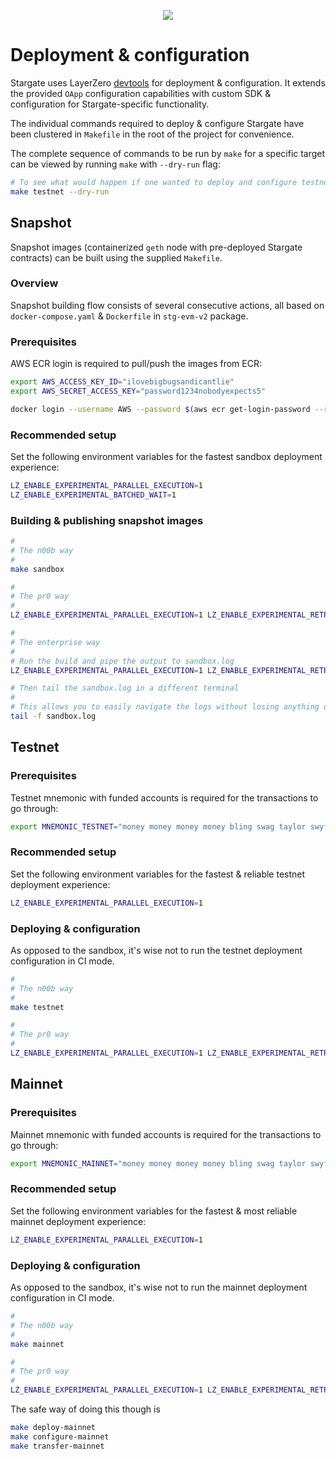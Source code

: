<p align="center">
  <a href="https://stargate.finance">
    <img src="https://stargate.finance/media/images/og-image.jpg"/>
  </a>
</p>

# Deployment & configuration

Stargate uses LayerZero [devtools](https://github.com/LayerZero-Labs/devtools) for deployment & configuration. It extends the provided `OApp` configuration capabilities with custom SDK & configuration for Stargate-specific functionality.

The individual commands required to deploy & configure Stargate have been clustered in `Makefile` in the root of the project for convenience.

The complete sequence of commands to be run by `make` for a specific target can be viewed by running `make` with `--dry-run` flag:

```bash
# To see what would happen if one wanted to deploy and configure testnet
make testnet --dry-run
```

## Snapshot

Snapshot images (containerized `geth` node with pre-deployed Stargate contracts) can be built using the supplied `Makefile`.

### Overview

Snapshot building flow consists of several consecutive actions, all based on `docker-compose.yaml` & `Dockerfile` in `stg-evm-v2` package.

### Prerequisites

AWS ECR login is required to pull/push the images from ECR:

```bash
export AWS_ACCESS_KEY_ID="ilovebigbugsandicantlie"
export AWS_SECRET_ACCESS_KEY="password1234nobodyexpects5"

docker login --username AWS --password $(aws ecr get-login-password --region us-east-1) 438003944538.dkr.ecr.us-east-1.amazonaws.com
```

### Recommended setup

Set the following environment variables for the fastest sandbox deployment experience:

```bash
LZ_ENABLE_EXPERIMENTAL_PARALLEL_EXECUTION=1
LZ_ENABLE_EXPERIMENTAL_BATCHED_WAIT=1
```

### Building & publishing snapshot images

```bash
#
# The n00b way
#
make sandbox

#
# The pr0 way
#
LZ_ENABLE_EXPERIMENTAL_PARALLEL_EXECUTION=1 LZ_ENABLE_EXPERIMENTAL_RETRY=1 LZ_ENABLE_EXPERIMENTAL_BATCHED_WAIT=1 make sandbox DEPLOY_ARGS_COMMON=--ci CONFIGURE_ARGS_COMMON=--ci

#
# The enterprise way
#
# Run the build and pipe the output to sandbox.log
LZ_ENABLE_EXPERIMENTAL_PARALLEL_EXECUTION=1 LZ_ENABLE_EXPERIMENTAL_RETRY=1 LZ_ENABLE_EXPERIMENTAL_BATCHED_WAIT=1 make sandbox DEPLOY_ARGS_COMMON=--ci CONFIGURE_ARGS_COMMON=--ci > sandbox.log

# Then tail the sandbox.log in a different terminal
#
# This allows you to easily navigate the logs without losing anything due to e.g. terminal size limit
tail -f sandbox.log
```

## Testnet

### Prerequisites

Testnet mnemonic with funded accounts is required for the transactions to go through:

```bash
export MNEMONIC_TESTNET="money money money money bling swag taylor swyft 50 cent london drugs"
```

### Recommended setup

Set the following environment variables for the fastest & reliable testnet deployment experience:

```bash
LZ_ENABLE_EXPERIMENTAL_PARALLEL_EXECUTION=1
```

### Deploying & configuration

As opposed to the sandbox, it's wise not to run the testnet deployment configuration in CI mode.

```bash
#
# The n00b way
#
make testnet

#
# The pr0 way
#
LZ_ENABLE_EXPERIMENTAL_PARALLEL_EXECUTION=1 LZ_ENABLE_EXPERIMENTAL_RETRY=1 make testnet DEPLOY_ARGS_COMMON=--ci
```

## Mainnet

### Prerequisites

Mainnet mnemonic with funded accounts is required for the transactions to go through:

```bash
export MNEMONIC_MAINNET="money money money money bling swag taylor swyft 50 cent london drugs"
```

### Recommended setup

Set the following environment variables for the fastest & most reliable mainnet deployment experience:

```bash
LZ_ENABLE_EXPERIMENTAL_PARALLEL_EXECUTION=1
```

### Deploying & configuration

As opposed to the sandbox, it's wise not to run the mainnet deployment configuration in CI mode.

```bash
#
# The n00b way
#
make mainnet

#
# The pr0 way
#
LZ_ENABLE_EXPERIMENTAL_PARALLEL_EXECUTION=1 LZ_ENABLE_EXPERIMENTAL_RETRY=1 make mainnet
```

The safe way of doing this though is

```bash
make deploy-mainnet
make configure-mainnet
make transfer-mainnet
```
